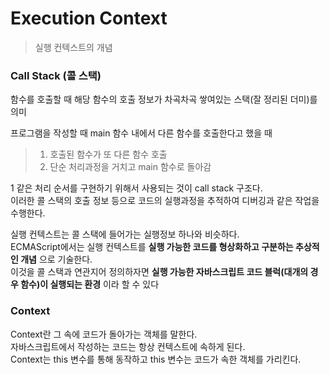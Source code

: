 Execution Context
=====
> 실행 컨텍스트의 개념
  
### Call Stack (콜 스택)
함수를 호출할 때 해당 함수의 호출 정보가 차곡차곡 쌓여있는 스택(잘 정리된 더미)를 의미
  
프로그램을 작성할 때 main 함수 내에서 다른 함수를 호출한다고 했을 때
> 1) 호출된 함수가 또 다른 함수 호출
> 2) 단순 처리과정을 거치고 main 함수로 돌아감
  
1 같은 처리 순서를 구현하기 위해서 사용되는 것이 call stack 구조다.  
이러한 콜 스택의 호출 정보 등으로 코드의 실행과정을 추적하여 디버깅과 같은 작업을 수행한다.  
  
실행 컨텍스트는 콜 스택에 들어가는 실행정보 하나와 비슷하다.  
ECMAScript에서는 실행 컨텍스트를 **실행 가능한 코드를 형상화하고 구분하는 추상적인 개념** 으로 기술한다.  
이것을 콜 스택과 연관지어 정의하자면 **실행 가능한 자바스크립트 코드 블럭(대개의 경우 함수)이 실행되는 환경** 이라 할 수 있다

### Context
Context란 그 속에 코드가 돌아가는 객체를 말한다.  
자바스크립트에서 작성하는 코드는 항상 컨텍스트에 속하게 된다.  
Context는 this 변수를 통해 동작하고 this 변수는 코드가 속한 객체를 가리킨다.
